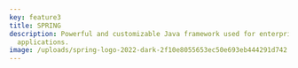```yaml
---
key: feature3
title: SPRING
description: Powerful and customizable Java framework used for enterprise level
  applications.
image: /uploads/spring-logo-2022-dark-2f10e8055653ec50e693eb444291d742.svg
---
```

